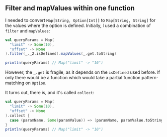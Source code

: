 ## Filter and mapValues within one function

I needed to convert `Map[String, Option[Int]]` to `Map[String, String]` for the values
where the option is defined. Initially, I used a combination of `filter` and `mapValues`:

```scala
val queryParams = Map(
  "limit" -> Some(10),
  "offset" -> None
).filter(_._2.isDefined).mapValues(_.get.toString)

println(queryParams) // Map("limit" -> "10") 
```

However, the `_.get` is fragile, as it depends on the `isDefined` used before. If only there would
be a function which would take a partial function pattern-matching on `Option`.

It turns out, there is, and it's called `collect`:

```scala 
val queryParams = Map(
  "limit" -> Some(10),
  "offset" -> None
).collect {
  case (paramName, Some(paramValue)) => (paramName, paramValue.toString)
}
println(queryParams) // Map("limit" -> "10")
```